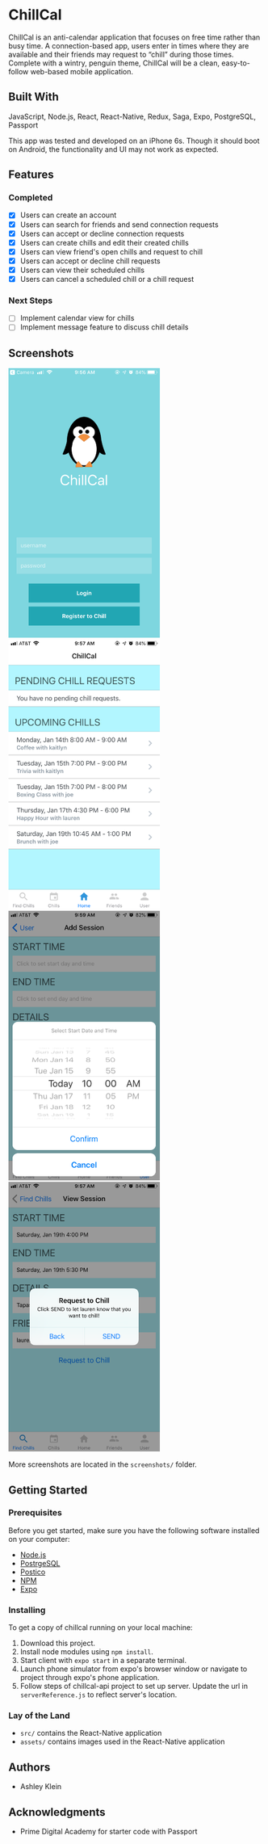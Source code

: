 # ChillCal

ChillCal is an anti-calendar application that focuses on free time rather than busy time. A connection-based app, users enter in times where they are available and their friends may request to “chill” during those times. Complete with a wintry, penguin theme, ChillCal will be a clean, easy-to-follow web-based mobile application.

## Built With

JavaScript, Node.js, React, React-Native, Redux, Saga, Expo, PostgreSQL, Passport

This app was tested and developed on an iPhone 6s. Though it should boot on Android, the functionality and UI may not work as expected.

## Features

### Completed

- [x] Users can create an account
- [x] Users can search for friends and send connection requests
- [x] Users can accept or decline connection requests
- [x] Users can create chills and edit their created chills
- [x] Users can view friend's open chills and request to chill
- [x] Users can accept or decline chill requests
- [x] Users can view their scheduled chills
- [x] Users can cancel a scheduled chill or a chill request

### Next Steps

- [ ] Implement calendar view for chills
- [ ] Implement message feature to discuss chill details

## Screenshots
<img src="screenshots/Login.PNG" width="300">     <img src="screenshots/Home.PNG" width="300">
<img src="screenshots/AddSessionDateTime.PNG" width="300">     <img src="screenshots/RequestToChill.PNG" width="300">

More screenshots are located in the `screenshots/` folder.

## Getting Started

### Prerequisites

Before you get started, make sure you have the following software installed on your computer:

- [Node.js](https://nodejs.org/en/)
- [PostrgeSQL](https://www.postgresql.org/)
- [Postico](https://eggerapps.at/postico/) 
- [NPM](https://www.npmjs.com/)
- [Expo](https://expo.io/)

### Installing

To get a copy of chillcal running on your local machine:

1. Download this project.
1. Install node modules using `npm install`.
1. Start client with `expo start` in a separate terminal.
1. Launch phone simulator from expo's browser window or navigate to project through expo's phone application.
1. Follow steps of chillcal-api project to set up server. Update the url in `serverReference.js` to reflect server's location.

### Lay of the Land

* `src/` contains the React-Native application
* `assets/` contains images used in the React-Native application

## Authors

* Ashley Klein

## Acknowledgments

* Prime Digital Academy for starter code with Passport
